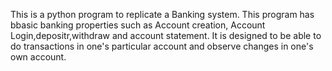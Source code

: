 
This is a python program to replicate a Banking system. This program has bbasic banking properties such as Account creation, Account Login,depositr,withdraw and account statement. It is designed to be able to do transactions in one's particular account and observe changes in one's own account.

